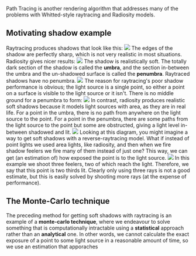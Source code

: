 Path Tracing is another rendering algorithm that addresses many of the problems with Whitted-style raytracing and Radiosity models.
## Motivating shadow example
Raytracing produces shadows that look like this:
![](Pasted%20image%2020231119163712.png)
The edges of the shadow are perfectly sharp, which is not very realistic in most situations.
Radiosity gives nicer results:
![](Pasted%20image%2020231119163804.png)
The shadow is realistically soft. The totally dark section of the shadow is called the **umbra**, and the section in-between the umbra and the un-shadowed surface is called the **penumbra**. Raytraced shadows have no penumbra.
![](Pasted%20image%2020231119163919.png)
The reason for raytracing's poor shadow performance is obvious; the light source is a single point, so either a point on a surface is visible to the light source or it isn't. There is no middle ground for a penumbra to form:
![](Pasted%20image%2020231119164045.png)
In contrast, radiosity produces realistic soft shadows because it models light sources with area, as they are in real life. For a point in the umbra, there is no path from anywhere on the light source to the point. For a point in the penumbra, there are some paths from the light source to the point but some are obstructed, giving a light level in-between shadowed and lit.
![](Pasted%20image%2020231119164348.png)
Looking at this diagram, you might imagine a way to get soft shadows with a reverse-raytracing model. What if instead of point lights we used area lights, like radiosity, and then when we fire shadow feelers we fire many of them instead of just one? This way, we can get (an estimation of) how exposed the point is to the light source.
![](Pasted%20image%2020231119164804.png)
In this example we shoot three feelers, two of which reach the light. Therefore, we say that this point is two thirds lit. Clearly only using three rays is not a good estimate, but this is easily solved by shooting more rays (at the expense of performance).
## The Monte-Carlo technique
The preceding method for getting soft shadows with raytracing is an example of a **monte-carlo technique**, where we endeavour to solve something that is computationally intractable using a **statistical** approach rather than an **analytical** one. In other words, we cannot calculate the exact exposure of a point to some light source in a reasonable amount of time, so we use an estimation that apporaches